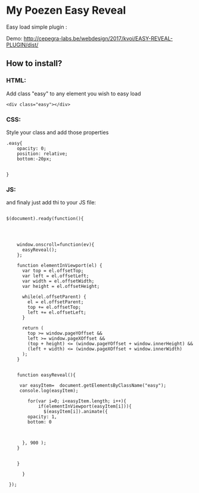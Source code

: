 # My Poezen Easy Reveal

Easy load simple plugin :

Demo: http://cepegra-labs.be/webdesign/2017/kvoi/EASY-REVEAL-PLUGIN/dist/



## How to install?

### HTML:

Add class "easy" to any element you wish to easy load

``` <div class="easy"></div> ```


### CSS:

Style your class and add those properties

```
.easy{
	opacity: 0;
	position: relative;
	bottom:-20px;


} 
```


### JS:

and finaly just add thi to your JS file:
```

$(document).ready(function(){




    window.onscroll=function(ev){
      easyReveal();
    };

    function elementInViewport(el) {
      var top = el.offsetTop;
      var left = el.offsetLeft;
      var width = el.offsetWidth;
      var height = el.offsetHeight;

      while(el.offsetParent) {
        el = el.offsetParent;
        top += el.offsetTop;
        left += el.offsetLeft;
      }

      return (
        top >= window.pageYOffset &&
        left >= window.pageXOffset &&
        (top + height) <= (window.pageYOffset + window.innerHeight) &&
        (left + width) <= (window.pageXOffset + window.innerWidth)
      );
    }


    function easyReveal(){

     var easyItem=  document.getElementsByClassName("easy");
     console.log(easyItem);

        for(var i=0; i<easyItem.length; i++){
            if(elementInViewport(easyItem[i])){
              $(easyItem[i]).animate({
        opacity: 1,
        bottom: 0



      }, 900 );
    }


    }

      }

 });

```

